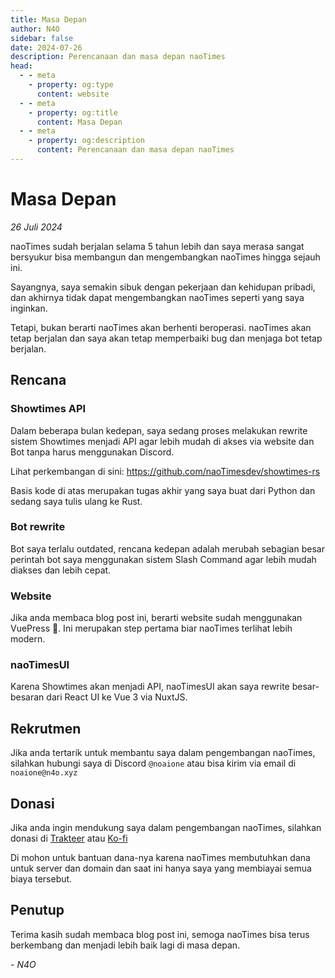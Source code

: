 ```yaml
---
title: Masa Depan
author: N4O
sidebar: false
date: 2024-07-26
description: Perencanaan dan masa depan naoTimes
head:
  - - meta
    - property: og:type
      content: website
  - - meta
    - property: og:title
      content: Masa Depan
  - - meta
    - property: og:description
      content: Perencanaan dan masa depan naoTimes
---
```


# Masa Depan

_26 Juli 2024_

naoTimes sudah berjalan selama 5 tahun lebih dan saya merasa sangat bersyukur bisa membangun dan mengembangkan naoTimes hingga sejauh ini.

Sayangnya, saya semakin sibuk dengan pekerjaan dan kehidupan pribadi, dan akhirnya tidak dapat mengembangkan naoTimes seperti yang saya inginkan.

Tetapi, bukan berarti naoTimes akan berhenti beroperasi. naoTimes akan tetap berjalan dan saya akan tetap memperbaiki bug dan menjaga bot tetap berjalan.

## Rencana

### Showtimes API
Dalam beberapa bulan kedepan, saya sedang proses melakukan rewrite sistem Showtimes menjadi API agar lebih mudah di akses via website dan Bot tanpa harus menggunakan Discord.

Lihat perkembangan di sini: https://github.com/naoTimesdev/showtimes-rs

Basis kode di atas merupakan tugas akhir yang saya buat dari Python dan sedang saya tulis ulang ke Rust.

### Bot rewrite
Bot saya terlalu outdated, rencana kedepan adalah merubah sebagian besar perintah bot saya menggunakan sistem Slash Command agar lebih mudah diakses dan lebih cepat.

### Website
Jika anda membaca blog post ini, berarti website sudah menggunakan VuePress 🥳. Ini merupakan step pertama biar naoTimes terlihat lebih modern.

### naoTimesUI
Karena Showtimes akan menjadi API, naoTimesUI akan saya rewrite besar-besaran dari React UI ke Vue 3 via NuxtJS.

## Rekrutmen

Jika anda tertarik untuk membantu saya dalam pengembangan naoTimes, silahkan hubungi saya di Discord `@noaione` atau bisa kirim via email di `noaione@n4o.xyz`

## Donasi

Jika anda ingin mendukung saya dalam pengembangan naoTimes, silahkan donasi di [Trakteer](https://trakteer.id/noaione) atau [Ko-fi](https://ko-fi.com/noaione)

Di mohon untuk bantuan dana-nya karena naoTimes membutuhkan dana untuk server dan domain dan saat ini hanya saya yang membiayai semua biaya tersebut.

## Penutup

Terima kasih sudah membaca blog post ini, semoga naoTimes bisa terus berkembang dan menjadi lebih baik lagi di masa depan.

_- N4O_
